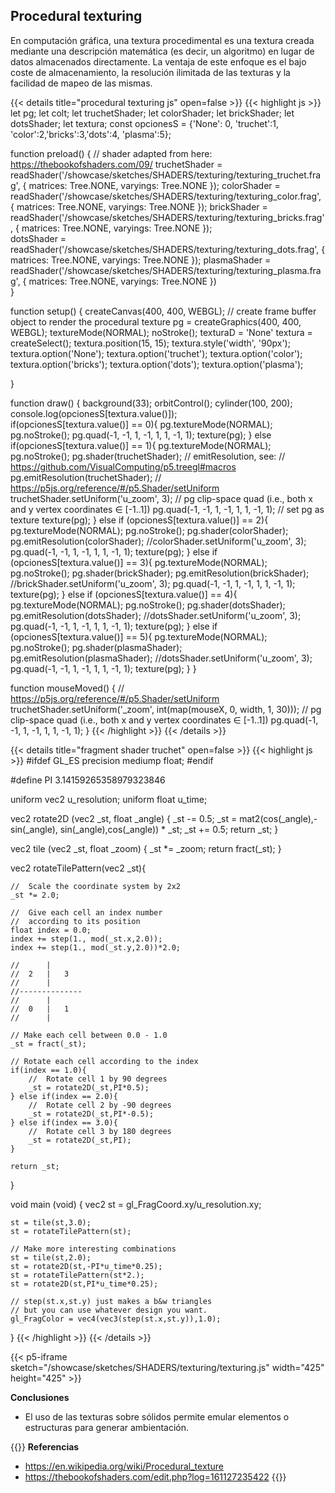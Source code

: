 ## **Procedural texturing**

En computación gráfica, una textura procedimental es una textura creada mediante una descripción matemática (es decir, un algoritmo) en lugar de datos almacenados directamente. La ventaja de este enfoque es el bajo coste de almacenamiento, la resolución ilimitada de las texturas y la facilidad de mapeo de las mismas.

{{< details title="procedural texturing js" open=false >}}
{{< highlight js >}}
let pg;
let colt;
let truchetShader;
let colorShader;
let brickShader;
let dotsShader;
let textura;
const opcionesS  = {'None': 0, 'truchet':1, 'color':2,'bricks':3,'dots':4, 'plasma':5};

function preload() {
  // shader adapted from here: https://thebookofshaders.com/09/
  truchetShader = readShader('/showcase/sketches/SHADERS/texturing/texturing_truchet.frag',
                             { matrices: Tree.NONE, varyings: Tree.NONE });
  colorShader = readShader('/showcase/sketches/SHADERS/texturing/texturing_color.frag',
                             { matrices: Tree.NONE, varyings: Tree.NONE });
  brickShader = readShader('/showcase/sketches/SHADERS/texturing/texturing_bricks.frag',
                             { matrices: Tree.NONE, varyings: Tree.NONE });   
  dotsShader = readShader('/showcase/sketches/SHADERS/texturing/texturing_dots.frag',
                             { matrices: Tree.NONE, varyings: Tree.NONE }); 
  plasmaShader = readShader('/showcase/sketches/SHADERS/texturing/texturing_plasma.frag',
                             { matrices: Tree.NONE, varyings: Tree.NONE })                                                 
}

function setup() {
  createCanvas(400, 400, WEBGL);
  // create frame buffer object to render the procedural texture
  pg = createGraphics(400, 400, WEBGL);
  textureMode(NORMAL);
  noStroke();
  texturaD = 'None'
  textura = createSelect();
  textura.position(15, 15);
  textura.style('width', '90px');
  textura.option('None'); 
  textura.option('truchet'); 
  textura.option('color');
  textura.option('bricks');
  textura.option('dots');
  textura.option('plasma');

}

function draw() {
  background(33);
  orbitControl();
  cylinder(100, 200);
  console.log(opcionesS[textura.value()]);  
  if(opcionesS[textura.value()] == 0){
    pg.textureMode(NORMAL);
    pg.noStroke();
    pg.quad(-1, -1, 1, -1, 1, 1, -1, 1);
    texture(pg);
  }
  else if(opcionesS[textura.value()] == 1){
    pg.textureMode(NORMAL);
    pg.noStroke();
    pg.shader(truchetShader);
    // emitResolution, see:
    // https://github.com/VisualComputing/p5.treegl#macros
    pg.emitResolution(truchetShader);
    // https://p5js.org/reference/#/p5.Shader/setUniform
    truchetShader.setUniform('u_zoom', 3);
    // pg clip-space quad (i.e., both x and y vertex coordinates ∈ [-1..1])
    pg.quad(-1, -1, 1, -1, 1, 1, -1, 1);
    // set pg as texture
    texture(pg);
  }
  else if (opcionesS[textura.value()] == 2){
    pg.textureMode(NORMAL);
    pg.noStroke();
    pg.shader(colorShader);
    pg.emitResolution(colorShader);
    //colorShader.setUniform('u_zoom', 3);
    pg.quad(-1, -1, 1, -1, 1, 1, -1, 1);
    texture(pg);
  }
  else if (opcionesS[textura.value()] == 3){
    pg.textureMode(NORMAL);
    pg.noStroke();
    pg.shader(brickShader);
    pg.emitResolution(brickShader);
    //brickShader.setUniform('u_zoom', 3);
    pg.quad(-1, -1, 1, -1, 1, 1, -1, 1);
    texture(pg);
  }
  else if (opcionesS[textura.value()] == 4){
    pg.textureMode(NORMAL);
    pg.noStroke();
    pg.shader(dotsShader);
    pg.emitResolution(dotsShader);
    //dotsShader.setUniform('u_zoom', 3);
    pg.quad(-1, -1, 1, -1, 1, 1, -1, 1);
    texture(pg);
  }
  else if (opcionesS[textura.value()] == 5){
    pg.textureMode(NORMAL);
    pg.noStroke();
    pg.shader(plasmaShader);
    pg.emitResolution(plasmaShader);
    //dotsShader.setUniform('u_zoom', 3);
    pg.quad(-1, -1, 1, -1, 1, 1, -1, 1);
    texture(pg);
  }
}

function mouseMoved() {
  // https://p5js.org/reference/#/p5.Shader/setUniform
  truchetShader.setUniform('_zoom', int(map(mouseX, 0, width, 1, 30)));
  // pg clip-space quad (i.e., both x and y vertex coordinates ∈ [-1..1])
  pg.quad(-1, -1, 1, -1, 1, 1, -1, 1);
}
{{< /highlight >}}
{{< /details >}}

{{< details title="fragment shader truchet" open=false >}}
{{< highlight js >}}
#ifdef GL_ES
precision mediump float;
#endif

#define PI 3.14159265358979323846

uniform vec2 u_resolution;
uniform float u_time;

vec2 rotate2D (vec2 _st, float _angle) {
    _st -= 0.5;
    _st =  mat2(cos(_angle),-sin(_angle),
                sin(_angle),cos(_angle)) * _st;
    _st += 0.5;
    return _st;
}

vec2 tile (vec2 _st, float _zoom) {
    _st *= _zoom;
    return fract(_st);
}

vec2 rotateTilePattern(vec2 _st){

    //  Scale the coordinate system by 2x2
    _st *= 2.0;

    //  Give each cell an index number
    //  according to its position
    float index = 0.0;
    index += step(1., mod(_st.x,2.0));
    index += step(1., mod(_st.y,2.0))*2.0;

    //      |
    //  2   |   3
    //      |
    //--------------
    //      |
    //  0   |   1
    //      |

    // Make each cell between 0.0 - 1.0
    _st = fract(_st);

    // Rotate each cell according to the index
    if(index == 1.0){
        //  Rotate cell 1 by 90 degrees
        _st = rotate2D(_st,PI*0.5);
    } else if(index == 2.0){
        //  Rotate cell 2 by -90 degrees
        _st = rotate2D(_st,PI*-0.5);
    } else if(index == 3.0){
        //  Rotate cell 3 by 180 degrees
        _st = rotate2D(_st,PI);
    }

    return _st;
}

void main (void) {
    vec2 st = gl_FragCoord.xy/u_resolution.xy;

    st = tile(st,3.0);
    st = rotateTilePattern(st);

    // Make more interesting combinations
    st = tile(st,2.0);
    st = rotate2D(st,-PI*u_time*0.25);
    st = rotateTilePattern(st*2.);
    st = rotate2D(st,PI*u_time*0.25);

    // step(st.x,st.y) just makes a b&w triangles
    // but you can use whatever design you want.
    gl_FragColor = vec4(vec3(step(st.x,st.y)),1.0);
}
{{< /highlight >}}
{{< /details >}}

{{< p5-iframe sketch="/showcase/sketches/SHADERS/texturing/texturing.js" width="425" height="425" >}}

**Conclusiones**

- El uso de las texturas sobre sólidos permite emular elementos o estructuras para generar ambientación.

{{<hint warning>}}
**Referencias**
- https://en.wikipedia.org/wiki/Procedural_texture
- https://thebookofshaders.com/edit.php?log=161127235422
{{</hint>}}
